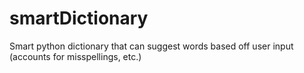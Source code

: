 # smartDictionary
Smart python dictionary that can suggest words based off user input (accounts for misspellings, etc.)
